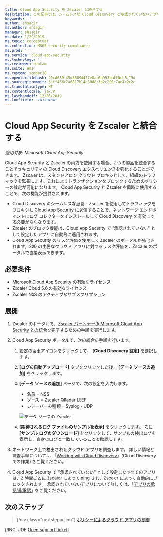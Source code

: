 ```yaml
---
title: Cloud App Security を Zscaler と統合する
description: この記事では、シームレスな Cloud Discovery と承認されていないアプリの自動ブロックのために Microsoft Cloud App Security と Zscaler を統合する方法について説明します。
keywords: ''
author: shsagir
ms.author: shsagir
manager: shsagir
ms.date: 1/29/2019
ms.topic: conceptual
ms.collection: M365-security-compliance
ms.prod: ''
ms.service: cloud-app-security
ms.technology: ''
ms.reviewer: reutam
ms.suite: ems
ms.custom: seodec18
ms.openlocfilehash: 90cd689f45d3889d457e0ab6b953baff8cb8f79d
ms.sourcegitcommit: 6eff466c7a6817b14a60d8c3b2c201c7ae4c2e2c
ms.translationtype: MT
ms.contentlocale: ja-JP
ms.lasthandoff: 12/05/2019
ms.locfileid: "74720404"
---
```

# <a name="integrate-cloud-app-security-with-zscaler"></a>Cloud App Security を Zscaler と統合する

*適用対象: Microsoft Cloud App Security*

Cloud App Security と Zscaler の両方を使用する場合、2 つの製品を統合することでセキュリティの Cloud Discovery エクスペリエンスを強化することができます。 Zscaler は、スタンドアロン クラウド プロキシとして、組織のトラフィックを監視します。これによりトランザクションをブロックするためのポリシーの設定が可能になります。 Cloud App Security と Zscaler を同時に使用することで、次の機能が提供されます。

- Cloud Discovery のシームレスな展開 - Zscaler を使用してトラフィックをプロキシし Cloud App Security に送信することで、ネットワーク エンドポイントにログ コレクターをインストールして Cloud Discovery を有効にする必要がなくなります。
- Zscaler のブロック機能は、Cloud App Security で "承認されていない" として設定したアプリに自動的に適用されます。
- Cloud App Security のリスク評価を使用して Zscaler のポータルが強化されます。200 の主要なクラウド アプリに対するリスク評価を、Zscaler のポータルで直接表示できます。

## <a name="prerequisites"></a>必要条件

- Microsoft Cloud App Security の有効なライセンス
- Zscaler Cloud 5.6 の有効なライセンス
- Zscaler NSS のアクティブなサブスクリプション

## <a name="deployment"></a>展開

1. Zscaler のポータルで、[Zscaler パートナーの Microsoft Cloud App Security との統合](https://help.zscaler.com/zia/configuring-mcas-integration)を完了するための手順を実行します。
2. Cloud App Security ポータルで、次の統合の手順を行います。
    1. 設定の歯車アイコンをクリックして、 **[Cloud Discovery 設定]** を選択します。
    2. **[ログの自動アップロード]** タブをクリックした後、 **[データ ソースの追加]** をクリックします。
    3. **[データ ソースの追加]** ページで、次の設定を入力します。

        - 名前 = NSS
        - ソース = Zscaler QRadar LEEF
        - レシーバーの種類 = Syslog - UDP

        ![データ ソースの Zscaler](media/data-source-zscaler.png)

    4. **[期待されるログ ファイルのサンプルを表示]** をクリックします。 次に **[サンプル ログのダウンロード]** をクリックして、サンプルの検出ログを表示し、自身のログと一致していることを確認します。<br />

3. ネットワーク上で検出されたクラウド アプリを調査します。 詳しい情報と調査手順については、「[Working with Cloud Discovery](working-with-cloud-discovery-data.md)」(Cloud Discovery での作業) をご覧ください。

4. Cloud App Security で "承認されていない" として設定したすべてのアプリは、2 時間ごとに Zscaler によって ping され、Zscaler によって自動的にブロックされます。 承認されていないアプリについて詳しくは、「[アプリの承認/非承認](governance-discovery.md#BKMK_SanctionApp)」をご覧ください。

## <a name="next-steps"></a>次のステップ

> [!div class="nextstepaction"]
> [ポリシーによるクラウド アプリの制御](control-cloud-apps-with-policies.md)

[!INCLUDE [Open support ticket](includes/support.md)]

